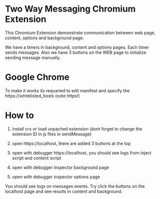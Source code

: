 # Two Way Messaging Chromium Extension

This Chromium Extension demonstrate communication between web page, content, options and background page.


We have a timers in background, content and options pages. Each timer sends messages. Also we have 3 buttons on the WEB page to initialize sending message manually.

# Google Chrome

To make it works its requaried to edit manifest and specify the https://whitelisted_hosts (note https!)

# How to

1) install crx or load unpached extension (dont forget to change the extension ID in js files in sendMessage)

2) open https://localhost, there are added 3 buttons at the top

3) open with debugger  https://localhost, you should see logs from inject script and content script

4) open with debugger inspector background page

5) open with debugger inspector options page

You should see logs on messages events.
Try click the buttons on the localhost page and see results in content and background.